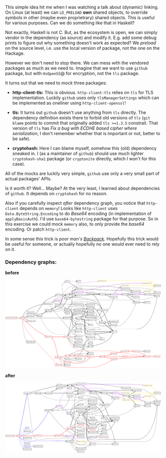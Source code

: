 This simple idea hit me when I was watching a talk about (dynamic) linking.  On
Linux (at least) we can `LD_PRELOAD` **own** shared objects, to override
symbols in other (maybe even proprietrary) shared objects. This is useful for
various purposes.  Can we do something like that in Haskell?

Not exactly, Haskell is not C. But, as the ecosystem is open, we can simply
vendor in the dependency (as source) and modify it. E.g. add some debug prints
to figure out why something doesn't work as expected? We *preload* on the
source level, i.e.  use the local version of package, not the one on the
Hackage.

However we don't need to stop there. We can mess with the vendored packages
as much as we need to. Imagine that we want to use `github` package,
but with `HsOpenSS`@ for encryption, not the `tls` package.

It turns out that we need to *mock* three packages:

- **http-client-tls:** This is obvious. `http-client-tls` relies on `tls` for TLS implementation.
  Luckily `github` uses only `tlsManagerSettings` which can be implemented
  as oneliner using `http-client-openssl`!

- **tls:** It turns out `github` doesn't use anything from `tls` directly.
  The dependency definition exists there to forbid old versions of
  `tls` (`git blame` points to commit that originally added `tls >=1.3.5` constrait.
  That version of `tls` has *Fix a bug with ECDHE based cipher where serialization*,
  I don't remember whether that is important or not, better to be safe).

- **cryptohash:** Here I can blame myself, somehow this (old) dependency
  sneaked in. I (as a maintainer of `github`) should use much lighter
  `cryptohash-sha1` package (or `cryptonite` directly, which I won't for this
  case).

All of the mocks are luckily very simple, `github` use only a very small
part of actual packages' APIs.

Is it worth it? Well... Maybe? At the very least, I learned about dependencies
of `github`. It depends on `cryptohash` for no reason.

Also if you carefully inspect *after* dependency graph, you notice that
`http-client` depends on `memory`! Looks like `http-client` uses
`Data.ByteString.Encoding` to do *Base64* encoding (in implementation of
`applyBasicAuth`).  I'd use `base64-bytestring` package for that purpose. So in
this exercise we could mock `memory` also, to only provide the *base64*
encoding. Or patch `http-client`.

In some sense this trick is *poor man's [Backpack](https://plv.mpi-sws.org/backpack/)*.
Hopefully this trick would be useful for someone, or actually hopefully
no one would ever need to rely on it.

### Dependency graphs:

**before**

<img src="https://raw.githubusercontent.com/phadej/preload-trick/master/deps-default.png" />

**after**

<img src="https://raw.githubusercontent.com/phadej/preload-trick/master/deps-preload.png" />

